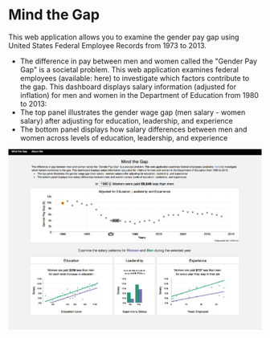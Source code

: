# Mind the Gap

This web application allows you to examine the gender pay gap using United States Federal Employee Records from 1973 to 2013.
</br>
* The difference in pay between men and women called the "Gender Pay Gap" is a societal problem. This web application examines federal employees (available: here) to investigate which factors contribute to the gap. This dashboard displays salary information (adjusted for inflation) for men and women in the Department of Education from 1980 to 2013:
* The top panel illustrates the gender wage gap (men salary - women salary) after adjusting for education, leadership, and experience
* The bottom panel displays how salary differences between men and women across levels of education, leadership, and experience 

![](/gender_pay_gap_app/static/images/website_screen_shot.png)